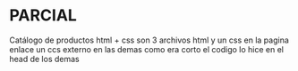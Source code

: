 # PARCIAL
Catálogo de productos html + css 
son 3 archivos html y un css 
en la pagina enlace un ccs externo 
en las demas como era corto el codigo lo hice en el head de los demas 
